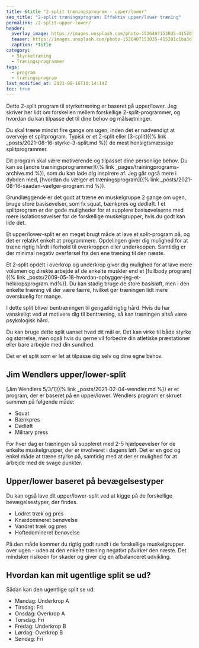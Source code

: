 ```yaml
---
title: &title "2-split træningsprogram - upper/lower"
seo_title: "2-split træningsprogram: Effektiv upper/lower træning"
permalink: /2-split-upper-lower/
header:
  overlay_image: https://images.unsplash.com/photo-1526407153035-415201c1ba3d?ixid=MnwxMjA3fDB8MHxwaG90by1wYWdlfHx8fGVufDB8fHx8&ixlib=rb-1.2.1&auto=format&fit=crop&h=630&w=1200&q=10
  teaser: https://images.unsplash.com/photo-1526407153035-415201c1ba3d?ixid=MnwxMjA3fDB8MHxwaG90by1wYWdlfHx8fGVufDB8fHx8&ixlib=rb-1.2.1&auto=format&fit=crop&h=300&w=400&q=10
  caption: *title
category:
  - Styrketræning
  - Træningsprogrammer
tags:
  - program
  - træningsprogram
last_modified_at: 2021-08-16T10:14:14Z
toc: true
---
```


Dette 2-split program til styrketræning er baseret på upper/lower. Jeg skriver her lidt om forskellen mellem forskellige 2-split-programmer, og hvordan du kan tilpasse det til dine behov og målsætninger.

Du skal træne mindst fire gange om ugen, inden det er nødvendigt at overveje et splitprogram. Typisk er et 2-split eller [3-split]({% link _posts/2021-08-16-styrke-3-split.md %}) de mest hensigtsmæssige splitprogrammer.

Dit program skal være motiverende og tilpasset dine personlige behov. Du kan se [andre træningsprogrammer]({% link _pages/trainingprograms-archive.md %}), som du kan lade dig inspirere af. Jeg går også mere i dybden med, [hvordan du vælger et træningsprogram]({% link _posts/2021-08-16-saadan-vaelger-program.md %}).

Grundlæggende er det godt at træne en muskelgruppe 2 gange om ugen, bruge store basisøvelser, som fx squat, bænkpres og dødløft. I et splitprogram er der gode muligheder for at supplere basisøvelserne med mere isolationsøvelser for de forskellige muskelgrupper, hvis du godt kan lide det.

Et upper/lower-split er en meget brugt måde at lave et split-program på, og det er relativt enkelt at programmere. Opdelingen giver dig mulighed for at træne rigtig hårdt i forhold til overkroppen eller underkoppen. Samtidig er der minimal negativ overførsel fra den ene træning til den næste.

Et 2-split opdelt i overkrop og underkrop giver dig mulighed for at lave mere volumen og direkte arbejde af de enkelte muskler end et [fullbody program]({% link _posts/2009-05-18-hvordan-opbygger-jeg-et-helkropsprogram.md%}). Du kan stadig bruge de store basisløft, men i den enkelte træning vil der være færre, hvilket gør træningen lidt mere overskuelig for mange.

I dette split bliver bentræningen til gengæld rigtig hård. Hvis du har vanskeligt ved at motivere dig til bentræning, så kan træningen altså være psykologisk hård.

Du kan bruge dette split uanset hvad dit mål er. Det kan virke til både styrke og størrelse, men også hvis du gerne vil forbedre din atletiske præstationer eller bare arbejde med din sundhed.

Det er et split som er let at tilpasse dig selv og dine egne behov.

## Jim Wendlers upper/lower-split

[Jim Wendlers 5/3/1]({% link _posts/2021-02-04-wendler.md %}) er et program, der er baseret på en upper/lower. Wendlers program er skruet sammen på følgende måde:

- Squat
- Bænkpres
- Dødløft
- Military press

For hver dag er træningen så suppleret med 2-5 hjælpeøvelser for de enkelte muskelgrupper, der er involveret i dagens løft. Det er en god og enkel måde at træne styrke på, samtidig med at der er mulighed for at arbejde med de svage punkter.

## Upper/lower baseret på bevægelsestyper

Du kan også lave dit upper/lower-split ved at kigge på de forskellige bevægelsestyper, der findes.

- Lodret træk og pres
- Knædomineret benøvelse
- Vandret træk og pres
- Hoftedomineret benøvelse

På den måde kommer du rigtig godt rundt i de forskellige muskelgrupper over ugen - uden at den enkelte træning negativt påvirker den næste. Det mindsker risikoen for skader og giver dig en afbalanceret udvikling.

## Hvordan kan mit ugentlige split se ud?

Sådan kan den ugentlige split se ud:

- Mandag: Underkrop A
- Tirsdag: Fri
- Onsdag: Overkrop A
- Torsdag: Fri
- Fredag: Underkrop B
- Lørdag: Overkrop B
- Søndag: Fri
